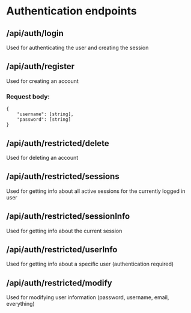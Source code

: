 # Authentication endpoints

## /api/auth/login
Used for authenticating the user and creating the session

## /api/auth/register
Used for creating an account
### Request body:
```
{
    "username": [string],
    "password": [string]
}
```

## /api/auth/restricted/delete
Used for deleting an account

## /api/auth/restricted/sessions
Used for getting info about all active sessions for the currently logged in user

## /api/auth/restricted/sessionInfo
Used for getting info about the current session

## /api/auth/restricted/userInfo
Used for getting info about a specific user (authentication required)

## /api/auth/restricted/modify
Used for modifying user information (password, username, email, everything)